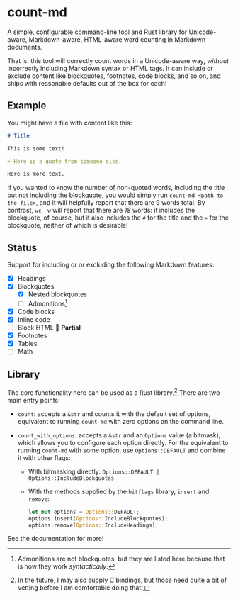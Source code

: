 # count-md

A simple, configurable command-line tool and Rust library for Unicode-aware, Markdown-aware, HTML-aware word counting in Markdown documents.

That is: this tool will correctly count words in a Unicode-aware way, *without* incorrectly including Markdown syntax or HTML tags. It can include or exclude content like blockquotes, footnotes, code blocks, and so on, and ships with reasonable defaults out of the box for each!

## Example

You might have a file with content like this:

```markdown
# Title

This is some text!

> Here is a quote from someone else.

Here is more text.
```

If you wanted to know the number of non-quoted words, including the title but not including the blockquote, you would simply run `count-md <path to the file>`, and it will helpfully report that there are 9 words total. By contrast, `wc -w` will report that there are *18* words: it includes the blockquote, of course, but it also includes the `#` for the title and the `>` for the blockquote, neither of which is desirable!

## Status

Support for including or or excluding the following Markdown features:

- [x] Headings
- [x] Blockquotes
    - [x] Nested blockquotes
    - [ ] Admonitions[^admonitions]
- [x] Code blocks
- [x] Inline code
- [ ] Block HTML 🚧 **Partial**
- [x] Footnotes
- [x] Tables
- [ ] Math

[^admonitions]: Admonitions are not blockquotes, but they are listed here because that is how they work *syntactically*.

## Library

The core functionality here can be used as a Rust library.[^c] There are two main entry points:

- `count`: accepts a `&str` and counts it with the default set of options, equivalent to running `count-md` with zero options on the command line.

- `count_with_options`: accepts a `&str` and an `Options` value (a bitmask), which allows you to configure each option directly. For the equivalent to running `count-md` with some option, use `Options::DEFAULT` and combine it with other flags:

    - With bitmasking directly: `Options::DEFAULT | Options::IncludeBlockquotes`
    - With the methods supplied by the `bitflags` library, `insert` and `remove`:

        ```rust
        let mut options = Options::DEFAULT;
        options.insert(Options::IncludeBlockquotes);
        options.remove(Options::IncludeHeadings);
        ```

See the documentation for more!

[^c]: In the future, I may also supply C bindings, but those need quite a bit of vetting before I am comfortable doing that!
